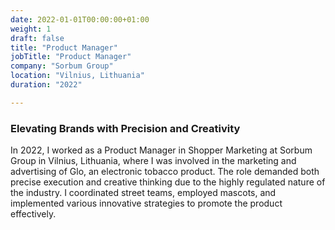 ```yaml
---
date: 2022-01-01T00:00:00+01:00
weight: 1
draft: false
title: "Product Manager"
jobTitle: "Product Manager"
company: "Sorbum Group"
location: "Vilnius, Lithuania"
duration: "2022"

---
```

### Elevating Brands with Precision and Creativity

In 2022, I worked as a Product Manager in Shopper Marketing at Sorbum Group in Vilnius, Lithuania, where I was involved in the marketing and advertising of Glo, an electronic tobacco product. The role demanded both precise execution and creative thinking due to the highly regulated nature of the industry. I coordinated street teams, employed mascots, and implemented various innovative strategies to promote the product effectively.